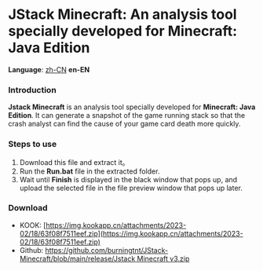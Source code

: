 JStack Minecraft: An analysis tool specially developed for Minecraft: Java Edition
=================

**Language**: [zh-CN](https://github.com/burningtnt/JStack-Minecraft/blob/main/README_zh-CN.md) **en-EN**

### Introduction
**Jstack Minecraft** is an analysis tool specially developed for **Minecraft: Java Edition**. It can generate a snapshot of the game running stack so that the crash analyst can find the cause of your game card death more quickly.

### Steps to use
1. Download this file and extract it。
2. Run the **Run.bat** file in the extracted folder.
3. Wait until **Finish** is displayed in the black window that pops up, and upload the selected file in the file preview window that pops up later.

### Download
* KOOK: [https://img.kookapp.cn/attachments/2023-02/18/63f08f7511eef.zip](https://img.kookapp.cn/attachments/2023-02/18/63f08f7511eef.zip)
* Github: [https://github.com/burningtnt/JStack-Minecraft/blob/main/release/Jstack Minecraft v3.zip](https://github.com/burningtnt/JStack-Minecraft/blob/main/release/Jstack%20Minecraft%20v3.zip)
